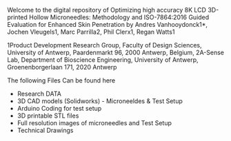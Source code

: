 Welcome to the digital repository of 
Optimizing high accuracy 8K LCD 3D-printed Hollow Microneedles: Methodology and ISO-7864:2016 Guided Evaluation for Enhanced Skin Penetration 
by Andres Vanhooydonck1*, Jochen Vleugels1, Marc Parrilla2, Phil Clerx1, Regan Watts1

  1Product Development Research Group, Faculty of Design Sciences, University of Antwerp, Paardenmarkt 96, 2000 Antwerp, Belgium, 
  2A-Sense Lab, Department of Bioscience Engineering, University of Antwerp, Groenenborgerlaan 171, 2020 Antwerp

  The following Files Can be found here
  * Research DATA
  * 3D CAD models (Solidworks) - Microneeldes & Test Setup
  * Arduino Coding for test setup
  * 3D printable STL files
  * Full resolution images of microneedles and Test Setup
  * Technical Drawings
